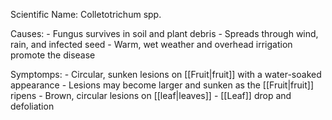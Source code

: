 
Scientific Name: Colletotrichum spp.

Causes:
	-   Fungus survives in soil and plant debris
	-   Spreads through wind, rain, and infected seed
	-   Warm, wet weather and overhead irrigation promote the disease

Symptomps:
	-   Circular, sunken lesions on [[Fruit|fruit]] with a water-soaked appearance
	-   Lesions may become larger and sunken as the [[Fruit|fruit]] ripens
	-   Brown, circular lesions on [[leaf|leaves]]
	-   [[Leaf]] drop and defoliation
